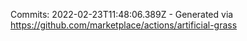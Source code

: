 Commits: 2022-02-23T11:48:06.389Z - Generated via https://github.com/marketplace/actions/artificial-grass
<br>
